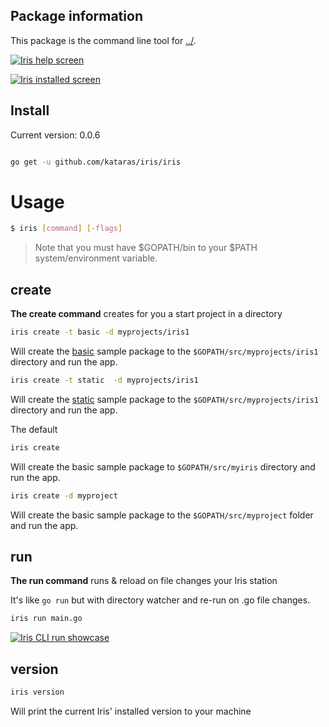 ## Package information

This package is the command line tool for  [../](https://github.com/kataras/iris).

[![Iris help screen](https://raw.githubusercontent.com/iris-contrib/website/gh-pages/assets/iris_cli_screen.png)](https://raw.githubusercontent.com/iris-contrib/website/gh-pages/assets/iris_cli_screen.png)

[![Iris installed screen](https://raw.githubusercontent.com/iris-contrib/website/gh-pages/assets/iris_cli_screen2.png)](https://raw.githubusercontent.com/iris-contrib/website/gh-pages/assets/iris_cli_screen2.png)

## Install
Current version: 0.0.6
```sh

go get -u github.com/kataras/iris/iris

```

# Usage


```sh
$ iris [command] [-flags]
```

> Note that you must have $GOPATH/bin to your $PATH system/environment variable.


## create


**The create command** creates for you a start project in a directory


```sh
iris create -t basic -d myprojects/iris1
```

Will create the  [basic](https://github.com/iris-contrib/iris-command-assets/tree/master/basic) sample package to the `$GOPATH/src/myprojects/iris1` directory and run the app.

```sh
iris create -t static  -d myprojects/iris1
```

Will create the [static](https://github.com/iris-contrib/iris-command-assets/tree/master/static) sample package to the `$GOPATH/src/myprojects/iris1` directory and run the app.


The default

```sh
iris create
```

Will create the basic sample package to `$GOPATH/src/myiris` directory and run the app.

```sh
iris create -d myproject
```

Will create the basic sample package to the `$GOPATH/src/myproject` folder and run the app.

## run

**The run command** runs & reload on file changes your Iris station

It's like ` go run ` but with directory watcher and re-run on .go file changes.

```sh
iris run main.go
```

[![Iris CLI run showcase](https://raw.githubusercontent.com/iris-contrib/website/gh-pages/assets/iris_command_line_tool_run_command.png)](https://raw.githubusercontent.com/iris-contrib/website/gh-pages/assets/iris_command_line_tool_run_command.png)



## version

```sh
iris version
```

Will print the current Iris' installed version to your machine

